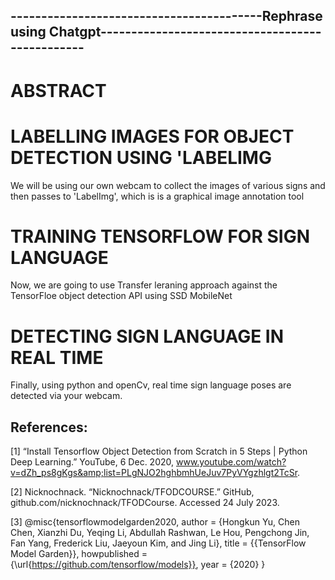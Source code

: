 



## -----------------------------------------Rephrase using Chatgpt------------------------------------------------

# ABSTRACT



# LABELLING IMAGES FOR OBJECT DETECTION USING 'LABELIMG
We will be using our own webcam to collect the images of various signs and then passes to 'LabelImg', which is is a graphical image annotation tool  

# TRAINING TENSORFLOW FOR SIGN LANGUAGE
Now, we are going to use Transfer leraning approach against the TensorFloe object detection API using SSD MobileNet

# DETECTING SIGN LANGUAGE IN REAL TIME
Finally, using python and openCv, real time sign language poses are detected via your webcam. 




## References:
[1] “Install Tensorflow Object Detection from Scratch in 5 Steps | Python Deep Learning.” YouTube, 6 Dec. 2020, 
www.youtube.com/watch?v=dZh_ps8gKgs&amp;list=PLgNJO2hghbmhUeJuv7PyVYgzhlgt2TcSr. 

[2] Nicknochnack. “Nicknochnack/TFODCOURSE.” GitHub, github.com/nicknochnack/TFODCourse. Accessed 24 July 2023. 

[3] @misc{tensorflowmodelgarden2020,
  author = {Hongkun Yu, Chen Chen, Xianzhi Du, Yeqing Li, Abdullah Rashwan, Le Hou, Pengchong Jin, Fan Yang,
            Frederick Liu, Jaeyoun Kim, and Jing Li},
  title = {{TensorFlow Model Garden}},
  howpublished = {\url{https://github.com/tensorflow/models}},
  year = {2020}
}
